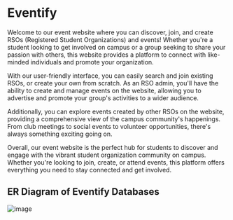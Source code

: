 # Eventify

Welcome to our event website where you can discover, join, and
create RSOs (Registered Student Organizations) and events! Whether
you're a student looking to get involved on campus or a group seeking
to share your passion with others, this website provides a platform
to connect with like-minded individuals and promote your organization.

With our user-friendly interface, you can easily search and join existing
RSOs, or create your own from scratch. As an RSO admin, you'll have the
ability to create and manage events on the website, allowing you to advertise and promote your group's activities to a wider audience.

Additionally, you can explore events created by other RSOs on the website, providing a comprehensive view of the campus community's happenings. From club meetings to social events to volunteer opportunities, there's always something exciting going on.

Overall, our event website is the perfect hub for students to discover and engage with the vibrant student organization community on campus. Whether you're looking to join, create, or attend events, this platform offers everything you need to stay connected and get involved.

ER Diagram of Eventify Databases
-
![image](https://drive.google.com/uc?export=view&id=1501EogKhpTzCYl0kbm3fUXDRLHMBifcu)
